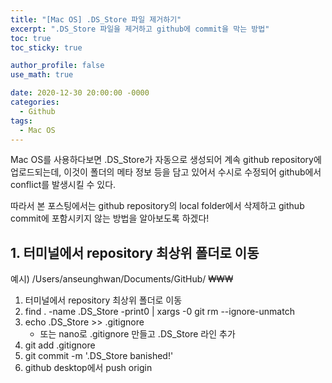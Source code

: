 ```yaml
---
title: "[Mac OS] .DS_Store 파일 제거하기"
excerpt: ".DS_Store 파일을 제거하고 github에 commit을 막는 방법"
toc: true
toc_sticky: true

author_profile: false
use_math: true

date: 2020-12-30 20:00:00 -0000
categories: 
  - Github
tags:
  - Mac OS
---
```


Mac OS를 사용하다보면 .DS_Store가 자동으로 생성되어 계속 github repository에 업로드되는데, 이것이 폴더의 메타 정보 등을 담고 있어서 수시로 수정되어 github에서 conflict를 발생시킬 수 있다.

따라서 본 포스팅에서는 github repository의 local folder에서 삭제하고 github commit에 포함시키지 않는 방법을 알아보도록 하겠다!

## 1. 터미널에서 repository 최상위 폴더로 이동

예시) 
/Users/anseunghwan/Documents/GitHub/
₩₩₩

1.  터미널에서 repository 최상위 폴더로 이동
2.  find . -name .DS_Store -print0 | xargs -0 git rm --ignore-unmatch
3.  echo .DS_Store >> .gitignore
    -   또는 nano로 .gitignore 만들고 .DS_Store 라인 추가
4.  git add .gitignore
5.  git commit -m '.DS_Store banished!'
6.  github desktop에서 push origin
<!--stackedit_data:
eyJoaXN0b3J5IjpbLTE1MjA5OTEyOThdfQ==
-->